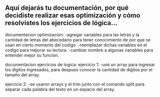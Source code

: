 ## Aquí dejarás tu documentación, por qué decidiste realizar esas optimización y cómo resolvistes los ejercicios de lógica...
documentacion optimizacion:
-agregar variables para las letras y la cantidad de letras del abecedario para tener conocimiento de por que se usan en cierto momento del codigo.
-reemplazar dichas variables  en el codigo para mejorar su lectura.
-cambiar nombre a algunas variables para entender mejor su funcion.

documentacion ejercicios de logica:
ejercicio 1:
-usé un array para ingresar los digitos ingresados, para despues conocer la cantidad de digitos por el tamaño del array.

ejercicio 2:
-se usaron arrays y el trim junto con el comando split para separar cada palabra del texto en un espacio del array.